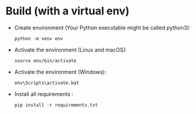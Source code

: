# Build (with a virtual env)

* Create environment (Your Python executable might be called python3):
    ```
    python -m venv env
    ```
* Activate the environment (Linux and macOS):
    ```
    source env/bin/activate
    ```

* Activate the environment (Windows):
    ```
    env\Scripts\activate.bat
    ```

* Install all requirements :
    ```
    pip install -r requirements.txt
    ```
